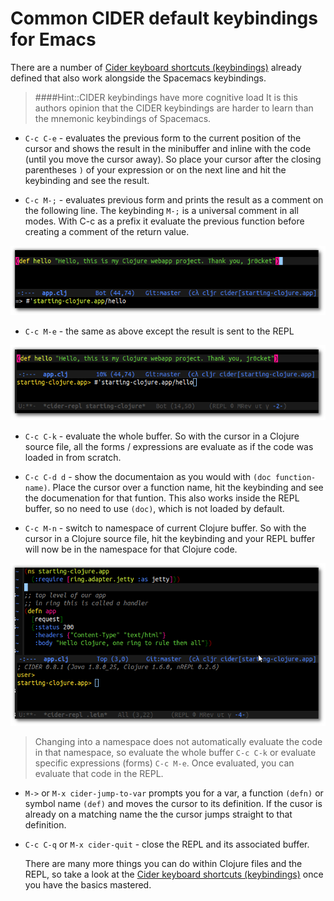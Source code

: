 # Common CIDER default keybindings for Emacs

  There are a number of [Cider keyboard shortcuts (keybindings)](https://github.com/clojure-emacs/cider#keyboard-shortcuts) already defined that also work alongside the Spacemacs keybindings.

> ####Hint::CIDER keybindings have more cognitive load
> It is this authors opinion that the CIDER keybindings are harder to learn than the mnemonic keybindings of Spacemacs.


* `C-c C-e` - evaluates the previous form to the current position of the cursor and shows the result in the minibuffer and inline with the code (until you move the cursor away).  So place your cursor after the closing parentheses `)` of your expression or on the next line and hit the keybinding and see the result.

* `C-c M-;` - evaluates previous form and prints the result as a comment on the following line.  The keybinding `M-;` is a universal comment in all modes.  With C-c as a prefix it evaluate the previous function before creating a comment of the return value.

![Emacs Live - CIDER eval form with result in minibuffer - C-c C-e](/images/emacs-cider-eval-expression-minibuffer.png)

* `C-c M-e` - the same as above except the result is sent to the REPL

![Emacs Live - CIDER eval form with result in the REPL - C-c M-e](/images/emacs-cider-eval-expression-repl.png)

* `C-c C-k` - evaluate the whole buffer.  So with the cursor in a Clojure source file, all the forms / expressions are evaluate as if the code was loaded in from scratch.

* `C-c C-d d` - show the documentaion as you would with `(doc function-name)`.  Place the cursor over a function name, hit the keybinding and see the documenation for that funtion.  This also works inside the REPL buffer, so no need to use `(doc)`, which is not loaded by default.

* `C-c M-n` - switch to namespace of current Clojure buffer.  So with the cursor in a Clojure source file, hit the keybinding and your REPL buffer will now be in the namespace for that Clojure code.

![Emacs Live - CIDER change to namespace of current Clojure code - C-c M-n](/images/emacs-cider-namespace-change.png)

> Changing into a namespace does not automatically evaluate the code in that namespace, so evaluate the whole buffer `C-c C-k` or evaluate specific expressions (forms) `C-c M-e`.  Once evaluated, you can evaluate that code in the REPL.

* `M->` or `M-x cider-jump-to-var` prompts you for a var, a function `(defn)` or symbol name `(def)` and moves the cursor to its definition.  If the cusor is already on a matching name the the cursor jumps straight to that definition.

* `C-c C-q` or `M-x cider-quit` - close the REPL and its associated buffer.

  There are many more things you can do within Clojure files and the REPL, so take a look at the [Cider keyboard shortcuts (keybindings)](https://github.com/clojure-emacs/cider#keyboard-shortcuts) once you have the basics mastered.
